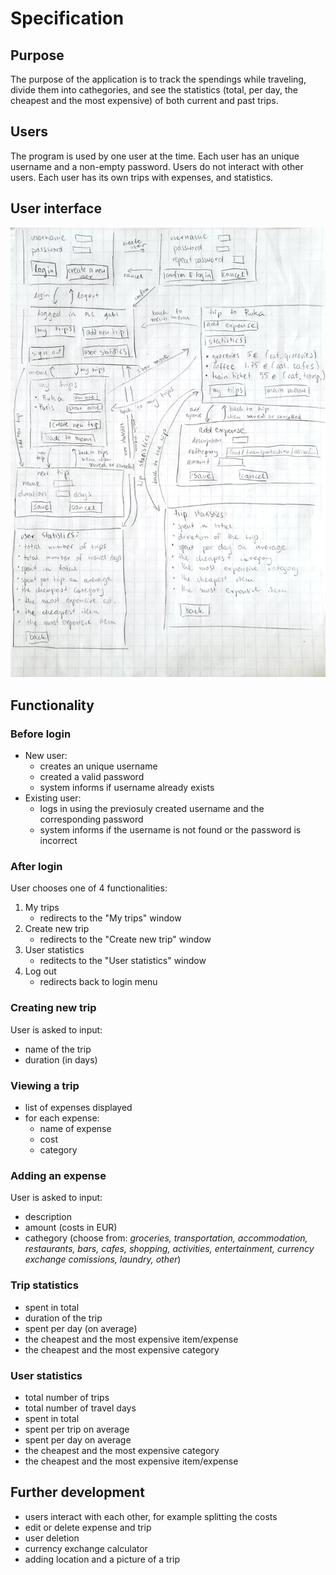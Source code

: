 # Specification

## Purpose
The purpose of the application is to track the spendings while traveling, divide them into cathegories, and see the statistics (total, per day, the cheapest and the most expensive) of both current and past trips. 

## Users
The program is used by one user at the time. Each user has an unique username and a non-empty password. Users do not interact with other users. Each user has its own trips with expenses, and statistics. 

## User interface
<img src="pictures/UI-plan.jpg"> 

## Functionality

### Before login
- New user:
    - creates an unique username
    - created a valid password
    - system informs if username already exists
- Existing user:
    - logs in using the previosuly created username and the corresponding password
    - system informs if the username is not found or the password is incorrect

### After login
User chooses one of 4 functionalities:
1. My trips
    - redirects to the "My trips" window 
3. Create new trip
    - redirects to the "Create new trip" window
4. User statistics
    - reditects to the "User statistics" window
5. Log out
    - redirects back to login menu 

### Creating new trip
User is asked to input:
- name of the trip
- duration (in days)

### Viewing a trip
- list of expenses displayed
- for each expense:
    - name of expense
    - cost
    - category

### Adding an expense
User is asked to input:
- description
- amount (costs in EUR)
- cathegory (choose from: *groceries, transportation, accommodation, restaurants, bars, cafes, shopping, activities, entertainment, currency exchange comissions, laundry, other*)

### Trip statistics
- spent in total
- duration of the trip
- spent per day (on average)
- the cheapest and the most expensive item/expense
- the cheapest and the most expensive category

### User statistics
- total number of trips
- total number of travel days
- spent in total
- spent per trip on average
- spent per day on average
- the cheapest and the most expensive category 
- the cheapest and the most expensive item/expense

## Further development
- users interact with each other, for example splitting the costs 
- edit or delete expense and trip 
- user deletion
- currency exchange calculator
- adding location and a picture of a trip